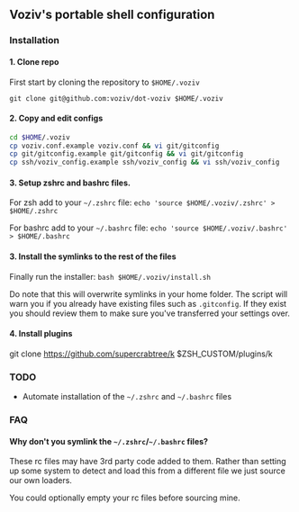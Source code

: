 ## Voziv's portable shell configuration

### Installation

#### 1. Clone repo
First start by cloning the repository to `$HOME/.voziv`

`git clone git@github.com:voziv/dot-voziv $HOME/.voziv`

#### 2. Copy and edit configs 

```sh
cd $HOME/.voziv
cp voziv.conf.example voziv.conf && vi git/gitconfig
cp git/gitconfig.example git/gitconfig && vi git/gitconfig
cp ssh/voziv_config.example ssh/voziv_config && vi ssh/voziv_config
```

#### 3. Setup zshrc and bashrc files.
For zsh add to your `~/.zshrc` file: `echo 'source $HOME/.voziv/.zshrc' > $HOME/.zshrc`

For bashrc add to your `~/.bashrc` file: `echo 'source $HOME/.voziv/.bashrc' > $HOME/.bashrc`

#### 3. Install the symlinks to the rest of the files
Finally run the installer: `bash $HOME/.voziv/install.sh`

Do note that this will overwrite symlinks in your home folder. The script
will warn you if you already have existing files such as `.gitconfig`.
If they exist you should review them to make sure you've transferred your 
settings over.

#### 4. Install plugins
git clone https://github.com/supercrabtree/k $ZSH_CUSTOM/plugins/k


### TODO
- Automate installation of the `~/.zshrc` and `~/.bashrc` files

### FAQ

#### Why don't you symlink the `~/.zshrc`/`~/.bashrc` files?

These rc files may have 3rd party code added to them. Rather than setting up some system to 
detect and load this from a different file we just source our own loaders.

You could optionally empty your rc files before sourcing mine.

